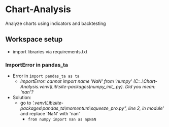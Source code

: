 # Chart-Analysis
Analyze charts using indicators and backtesting

## Workspace setup
- import libraries via requirements.txt

### ImportError in pandas_ta
- Error in `import pandas_ta as ta`
    - *ImportError: cannot import name 'NaN' from 'numpy' (C:\..\Chart-Analysis\.venv\Lib\site-packages\numpy\__init__.py). Did you mean: 'nan'?*
- Solution:
  - go to *'.venv\Lib\site-packages\pandas_ta\momentum\squeeze_pro.py", line 2, in module'* and replace 'NaN' with 'nan'
    - `from numpy import nan as npNaN`
